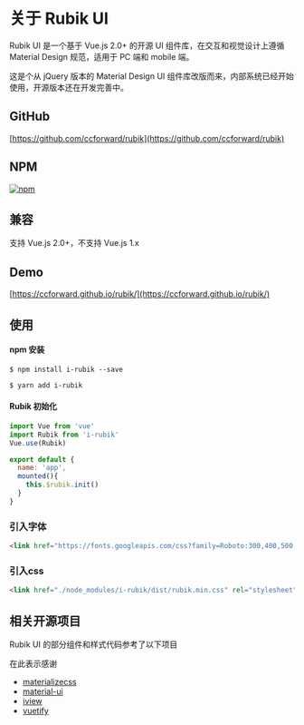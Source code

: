 # 关于 Rubik UI

Rubik UI 是一个基于 Vue.js 2.0+ 的开源 UI 组件库，在交互和视觉设计上遵循 Material Design 规范，适用于 PC 端和 mobile 端。

这是个从 jQuery 版本的 Material Design UI 组件库改版而来，内部系统已经开始使用，开源版本还在开发完善中。

## GitHub

[https://github.com/ccforward/rubik](https://github.com/ccforward/rubik)

## NPM

[![npm](https://img.shields.io/npm/v/i-rubik.svg)](https://www.npmjs.com/package/i-rubik)

## 兼容

支持 Vue.js 2.0+，不支持 Vue.js 1.x

## Demo

[https://ccforward.github.io/rubik/](https://ccforward.github.io/rubik/)

## 使用

#### npm 安装

``` shell
$ npm install i-rubik --save

$ yarn add i-rubik

```

#### Rubik 初始化

``` js
import Vue from 'vue'
import Rubik from 'i-rubik'
Vue.use(Rubik)

export default {
  name: 'app',
  mounted(){
    this.$rubik.init()
  }
}
```

### 引入字体

```html
<link href="https://fonts.googleapis.com/css?family=Roboto:300,400,500,700|Material+Icons" rel="stylesheet" type="text/css">
```

### 引入css

```html
<link href="./node_modules/i-rubik/dist/rubik.min.css" rel="stylesheet" type="text/css">
```

## 相关开源项目

Rubik UI 的部分组件和样式代码参考了以下项目 

在此表示感谢

*   [materializecss](http://materializecss.com/)
*   [material-ui](http://www.material-ui.com/)
*   [iview](https://www.iviewui.com/)
*   [vuetify](https://vuetifyjs.com/)